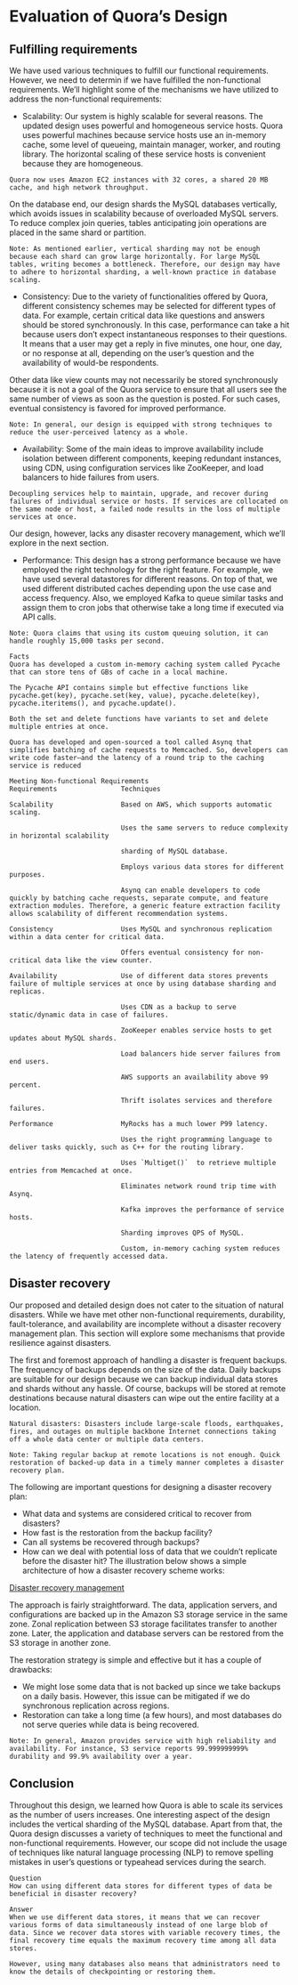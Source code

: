 # Evaluation of Quora’s Design
## Fulfilling requirements
We have used various techniques to fulfill our functional requirements. However, we need to determin if we have fulfilled the non-functional requirements. We’ll highlight some of the mechanisms we have utilized to address the non-functional requirements:

- Scalability: Our system is highly scalable for several reasons. The updated design uses powerful and homogeneous service hosts. Quora uses powerful machines because service hosts use an in-memory cache, some level of queueing, maintain manager, worker, and routing library. The horizontal scaling of these service hosts is convenient because they are homogeneous.
```
Quora now uses Amazon EC2 instances with 32 cores, a shared 20 MB cache, and high network throughput.
```

On the database end, our design shards the MySQL databases vertically, which avoids issues in scalability because of overloaded MySQL servers. To reduce complex join queries, tables anticipating join operations are placed in the same shard or partition.

```
Note: As mentioned earlier, vertical sharding may not be enough because each shard can grow large horizontally. For large MySQL tables, writing becomes a bottleneck. Therefore, our design may have to adhere to horizontal sharding, a well-known practice in database scaling.
```

- Consistency: Due to the variety of functionalities offered by Quora, different consistency schemes may be selected for different types of data. For example, certain critical data like questions and answers should be stored synchronously. In this case, performance can take a hit because users don’t expect instantaneous responses to their questions. It means that a user may get a reply in five minutes, one hour, one day, or no response at all, depending on the user’s question and the availability of would-be respondents.

Other data like view counts may not necessarily be stored synchronously because it is not a goal of the Quora service to ensure that all users see the same number of views as soon as the question is posted. For such cases, eventual consistency is favored for improved performance.

```
Note: In general, our design is equipped with strong techniques to reduce the user-perceived latency as a whole.
```

- Availability: Some of the main ideas to improve availability include isolation between different components, keeping redundant instances, using CDN, using configuration services like ZooKeeper, and load balancers to hide failures from users.

```
Decoupling services help to maintain, upgrade, and recover during failures of individual service or hosts. If services are collocated on the same node or host, a failed node results in the loss of multiple services at once.
```

Our design, however, lacks any disaster recovery management, which we’ll explore in the next section.

- Performance: This design has a strong performance because we have employed the right technology for the right feature. For example, we have used several datastores for different reasons. On top of that, we used different distributed caches depending upon the use case and access frequency. Also, we employed Kafka to queue similar tasks and assign them to cron jobs that otherwise take a long time if executed via API calls.

```
Note: Quora claims that using its custom queuing solution, it can handle roughly 15,000 tasks per second.
```

```
Facts
Quora has developed a custom in-memory caching system called Pycache that can store tens of GBs of cache in a local machine.

The Pycache API contains simple but effective functions like pycache.get(key), pycache.set(key, value), pycache.delete(key), pycache.iteritems(), and pycache.update().

Both the set and delete functions have variants to set and delete multiple entries at once.

Quora has developed and open-sourced a tool called Asynq that simplifies batching of cache requests to Memcached. So, developers can write code faster—and the latency of a round trip to the caching service is reduced
```

```
Meeting Non-functional Requirements
Requirements                Techniques

Scalability                 Based on AWS, which supports automatic scaling.

                            Uses the same servers to reduce complexity in horizontal scalability
                            
                            sharding of MySQL database.
                            
                            Employs various data stores for different purposes.
                            
                            Asynq can enable developers to code quickly by batching cache requests, separate compute, and feature extraction modules. Therefore, a generic feature extraction facility allows scalability of different recommendation systems.

Consistency                 Uses MySQL and synchronous replication within a data center for critical data.
                            
                            Offers eventual consistency for non-critical data like the view counter.
                            
Availability                Use of different data stores prevents failure of multiple services at once by using database sharding and replicas.

                            Uses CDN as a backup to serve static/dynamic data in case of failures.

                            ZooKeeper enables service hosts to get updates about MySQL shards.

                            Load balancers hide server failures from end users.

                            AWS supports an availability above 99 percent.

                            Thrift isolates services and therefore failures.

Performance                 MyRocks has a much lower P99 latency.
                       
                            Uses the right programming language to deliver tasks quickly, such as C++ for the routing library.

                            Uses `Multiget()`  to retrieve multiple entries from Memcached at once.

                            Eliminates network round trip time with Asynq.

                            Kafka improves the performance of service hosts.

                            Sharding improves QPS of MySQL.

                            Custom, in-memory caching system reduces the latency of frequently accessed data.
```

## Disaster recovery
Our proposed and detailed design does not cater to the situation of natural disasters. While we have met other non-functional requirements, durability, fault-tolerance, and availability are incomplete without a disaster recovery management plan. This section will explore some mechanisms that provide resilience against disasters.

The first and foremost approach of handling a disaster is frequent backups. The frequency of backups depends on the size of the data. Daily backups are suitable for our design because we can backup individual data stores and shards without any hassle. Of course, backups will be stored at remote destinations because natural disasters can wipe out the entire facility at a location.
```
Natural disasters: Disasters include large-scale floods, earthquakes, fires, and outages on multiple backbone Internet connections taking off a whole data center or multiple data centers.
```

```
Note: Taking regular backup at remote locations is not enough. Quick restoration of backed-up data in a timely manner completes a disaster recovery plan.
```

The following are important questions for designing a disaster recovery plan:

- What data and systems are considered critical to recover from disasters?
- How fast is the restoration from the backup facility?
- Can all systems be recovered through backups?
- How can we deal with potential loss of data that we couldn’t replicate before the disaster hit?
The illustration below shows a simple architecture of how a disaster recovery scheme works:

[Disaster recovery management](./recovery.jpg)

The approach is fairly straightforward. The data, application servers, and configurations are backed up in the Amazon S3 storage service in the same zone. Zonal replication between S3 storage facilitates transfer to another zone. Later, the application and database servers can be restored from the S3 storage in another zone.

The restoration strategy is simple and effective but it has a couple of drawbacks:

- We might lose some data that is not backed up since we take backups on a daily basis. However, this issue can be mitigated if we do synchronous replication across regions.
- Restoration can take a long time (a few hours), and most databases do not serve queries while data is being recovered.

```
Note: In general, Amazon provides service with high reliability and availability. For instance, S3 service reports 99.999999999% durability and 99.9% availability over a year.
```
## Conclusion
Throughout this design, we learned how Quora is able to scale its services as the number of users increases. One interesting aspect of the design includes the vertical sharding of the MySQL database. Apart from that, the Quora design discusses a variety of techniques to meet the functional and non-functional requirements. However, our scope did not include the usage of techniques like natural language processing (NLP) to remove spelling mistakes in user’s questions or typeahead services during the search.

```
Question
How can using different data stores for different types of data be beneficial in disaster recovery?

Answer
When we use different data stores, it means that we can recover various forms of data simultaneously instead of one large blob of data. Since we recover data stores with variable recovery times, the final recovery time equals the maximum recovery time among all data stores.

However, using many databases also means that administrators need to know the details of checkpointing or restoring them.
```
